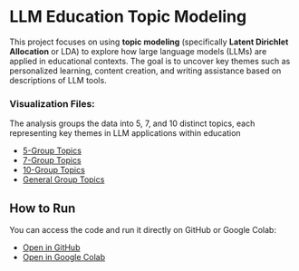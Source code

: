 # LLM Education Topic Modeling

This project focuses on using **topic modeling** (specifically **Latent Dirichlet Allocation** or LDA) to explore how large language models (LLMs) are applied in educational contexts. The goal is to uncover key themes such as personalized learning, content creation, and writing assistance based on descriptions of LLM tools.

### Visualization Files:

The analysis groups the data into 5, 7, and 10 distinct topics, each representing key themes in LLM applications within education

- [5-Group Topics](https://saeed-saffari.github.io/LLM_education_topic_modeling/lda_visualization_5_group.html)
- [7-Group Topics](https://saeed-saffari.github.io/LLM_education_topic_modeling/lda_visualization_7_group.html)
- [10-Group Topics](https://saeed-saffari.github.io/LLM_education_topic_modeling/lda_visualization_10_group.html)
- [General Group Topics](https://saeed-saffari.github.io/LLM_education_topic_modeling/lda_visualization_general.html)


## How to Run

You can access the code and run it directly on GitHub or Google Colab:

- [Open in GitHub](https://github.com/saeed-saffari/LLM_education_topic_modeling/blob/main/topic_modeling_001.ipynb)
- [Open in Google Colab](https://colab.research.google.com/github/saeed-saffari/LLM_education_topic_modeling/blob/main/topic_modeling_001.ipynb)

